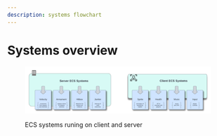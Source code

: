 ```yaml
---
description: systems flowchart
---
```


# Systems overview

<figure><img src="../.gitbook/assets/ECS Systems overview.png" alt=""><figcaption><p>ECS systems runing on client and server</p></figcaption></figure>

